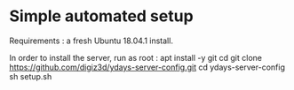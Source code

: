# Simple automated setup

Requirements : a fresh Ubuntu 18.04.1 install.

In order to install the server, run as root :
    apt install -y git
    cd
    git clone https://github.com/digiz3d/ydays-server-config.git
    cd ydays-server-config
    sh setup.sh
